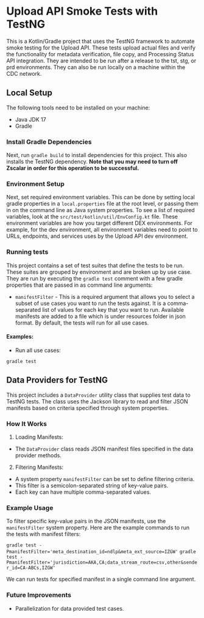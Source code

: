# Upload API Smoke Tests with TestNG

This is a Kotlin/Gradle project that uses the TestNG framework to automate smoke testing for the Upload API. These tests
upload actual files and verify the functionality for metadata verification, file copy, and Processing Status API
integration. They are intended to be run after a release to the tst, stg, or prd environments. They can also be run
locally on a machine within the CDC network.

## Local Setup

The following tools need to be installed on your machine:

- Java JDK 17
- Gradle

### Install Gradle Dependencies

Next, run `gradle build` to install dependencies for this project. This also installs the TestNG dependency.  **Note
that you may need to turn off Zscalar in order for this operation to be successful.**

### Environment Setup

Next, set required environment variables. This can be done by setting local gradle properties in a `local.properties`
file at the root level, or passing them in on the command line as Java system properties. To see a list of required
variables, look at the `src/test/kotlin/util/EnvConfig.kt` file.
These environment variables are how you target different DEX environments. For example, for the dev environment, all
environment variables need to point to URLs, endpoints, and services uses by the Upload API dev environment.

### Running tests

This project contains a set of test suites that define the tests to be run. These suites are grouped by environment and
are broken up by use case.
They are run by executing the `gradle test` comment with a few gradle properties that are passed in as command line
arguments:

- `manifestFilter` - This is a required argument that allows you to select a subset of use cases you want to run the
  tests against. It is a comma-separated list of values for each key that you want to run. Available manifests are added
  to a file which is under resources folder in json format. By default, the tests will run for all use cases.

#### Examples:

- Run all use cases:

`gradle test`

## Data Providers for TestNG

This project includes a `DataProvider` utility class that supplies test data to TestNG tests. The class uses the Jackson
library to read and filter JSON manifests based on criteria specified through system properties.

### How It Works

1. Loading Manifests:

- The `DataProvider` class reads JSON manifest files specified in the data provider methods.

2. Filtering Manifests:

- A system property `manifestFilter` can be set to define filtering criteria.
- This filter is a semicolon-separated string of key-value pairs.
- Each key can have multiple comma-separated values.

### Example Usage

To filter specific key-value pairs in the JSON manifests, use the `manifestFilter` system property.
Here are the example commands to run the tests with manifest filters:

`gradle test -PmanifestFilter='meta_destination_id=ndlp&meta_ext_source=IZGW'`
`gradle test -PmanifestFilter='jurisdiction=AKA,CA;data_stream_route=csv,other&sender_id=CA-ABCs,IZGW'`

We can run tests for specified manifest in a single command line argument.

### Future Improvements

- Parallelization for data provided test cases.
